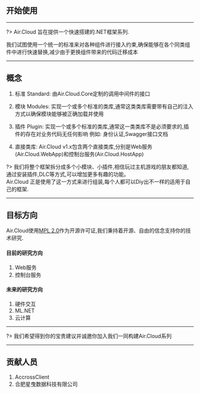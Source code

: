 ## 开始使用
---
?> Air.Cloud 旨在提供一个快速搭建的.NET框架系列.

   我们试图使用一个统一的标准来对各种组件进行接入约束,确保能够在各个同类组件中进行快速替换,减少由于更换组件带来的代码迁移成本

---
## 概念
1. 标准
    Standard: 由Air.Cloud.Core定制的调用中间件的接口

2. 模块
    Modules: 实现一个或多个标准的类库,通常这类类库需要带有自己的注入方式以确保模块能够被正确加载并使用

3. 插件
    Plugin: 实现一个或多个标准的类库,通常这一类类库不是必须要求的,插件的存在对业务代码无任何影响
       例如: 身份认证,Swagger接口文档
4. 直接类库: Air.Cloud v1.x包含两个直接类库,分别是Web服务(Air.Cloud.WebApp)和控制台服务(Air.Cloud.HostApp)

?>      我们将整个框架拆分成多个小模块、小插件,相信玩过主机游戏的朋友都知道,通过安装插件,DLC等方式,可以增加更多有趣的功能。<br/>
    Air.Cloud 正是使用了这一方式来进行组装,每个人都可以Diy出不一样的适用于自己的框架.

---
## 目标方向
Air.Cloud使用[MPL 2.0](https://github.com/AccessCross/air.cloud?tab=MPL-2.0-1-ov-file#readme)作为开源许可证,我们秉持着开源、自由的信念支持你的技术研究.
#### 目前的研究方向

1. Web服务
2. 控制台服务

#### 未来的研究方向

1. 硬件交互
2. ML.NET
3. 云计算

--- 

?> 我们希望得到你的宝贵建议并诚邀你加入我们一同构建Air.Cloud系列

---
## 贡献人员

1. AccrossClient
2. 合肥星曳数据科技有限公司